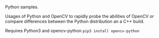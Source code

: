Python samples.

Usages of Python and OpenCV to rapidly probe the abilities of OpenCV or compare differences between the Python distribution an a C++ build.

Requires Python3 and opencv-python
```pip3 install opencv-python```